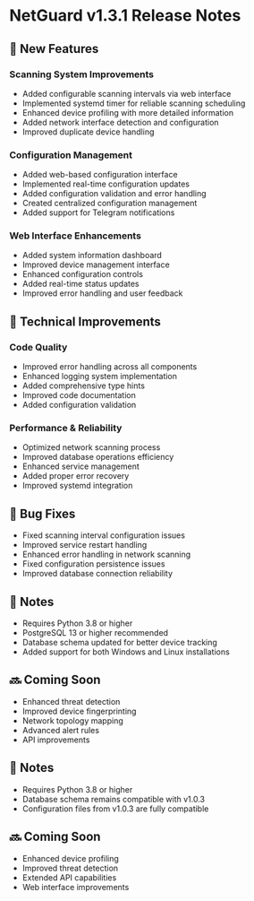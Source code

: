 # NetGuard v1.3.1 Release Notes

## 🚀 New Features

### Scanning System Improvements
- Added configurable scanning intervals via web interface
- Implemented systemd timer for reliable scanning scheduling
- Enhanced device profiling with more detailed information
- Added network interface detection and configuration
- Improved duplicate device handling

### Configuration Management
- Added web-based configuration interface
- Implemented real-time configuration updates
- Added configuration validation and error handling
- Created centralized configuration management
- Added support for Telegram notifications

### Web Interface Enhancements
- Added system information dashboard
- Improved device management interface
- Enhanced configuration controls
- Added real-time status updates
- Improved error handling and user feedback

## 🔧 Technical Improvements

### Code Quality
- Improved error handling across all components
- Enhanced logging system implementation
- Added comprehensive type hints
- Improved code documentation
- Added configuration validation

### Performance & Reliability
- Optimized network scanning process
- Improved database operations efficiency
- Enhanced service management
- Added proper error recovery
- Improved systemd integration

## 🐛 Bug Fixes
- Fixed scanning interval configuration issues
- Improved service restart handling
- Enhanced error handling in network scanning
- Fixed configuration persistence issues
- Improved database connection reliability

## 📝 Notes
- Requires Python 3.8 or higher
- PostgreSQL 13 or higher recommended
- Database schema updated for better device tracking
- Added support for both Windows and Linux installations

## 🔜 Coming Soon
- Enhanced threat detection
- Improved device fingerprinting
- Network topology mapping
- Advanced alert rules
- API improvements

## 📝 Notes
- Requires Python 3.8 or higher
- Database schema remains compatible with v1.0.3
- Configuration files from v1.0.3 are fully compatible

## 🔜 Coming Soon
- Enhanced device profiling
- Improved threat detection
- Extended API capabilities
- Web interface improvements
